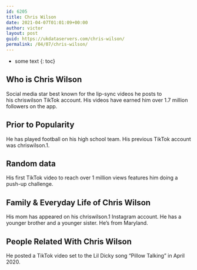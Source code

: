 ```yaml
---
id: 6205
title: Chris Wilson
date: 2021-04-07T01:01:09+00:00
author: victor
layout: post
guid: https://ukdataservers.com/chris-wilson/
permalink: /04/07/chris-wilson/
---
```


* some text
{: toc}


## Who is Chris Wilson



Social media star best known for the lip-sync videos he posts to his chriswilson TikTok account. His videos have earned him over 1.7 million followers on the app. 

                
                
                
## Prior to Popularity



He has played football on his high school team. His previous TikTok account was chriswilson.1.

                
                
                
## Random data



His first TikTok video to reach over 1 million views features him doing a push-up challenge.

                
                
                
## Family & Everyday Life of Chris Wilson



His mom has appeared on his chriswilson.1 Instagram account. He has a younger brother and a younger sister. He&#8217;s from Maryland.

                
                
                
## People Related With Chris Wilson



He posted a TikTok video set to the Lil Dicky song &#8220;Pillow Talking&#8221; in April 2020. 

                
              
            
          
          
          